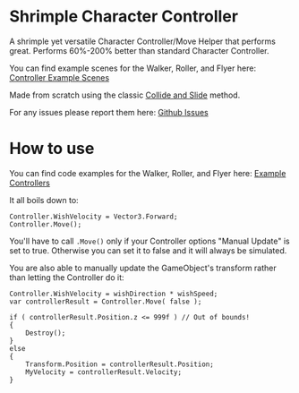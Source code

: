 # Shrimple Character Controller
A shrimple yet versatile Character Controller/Move Helper that performs great.
Performs 60%-200% better than standard Character Controller.


You can find example scenes for the Walker, Roller, and Flyer here: [Controller Example Scenes](https://github.com/Small-Fish-Dev/shrimple_character_controller/tree/main/Assets/scenes)

Made from scratch using the classic [Collide and Slide](https://www.peroxide.dk/papers/collision/collision.pdf) method.

For any issues please report them here: [Github Issues](https://github.com/Small-Fish-Dev/shrimple_character_controller/issues)

# How to use
You can find code examples for the Walker, Roller, and Flyer here: [Example Controllers](https://github.com/Small-Fish-Dev/shrimple_character_controller/tree/main/code/Examples)

It all boils down to:

```
Controller.WishVelocity = Vector3.Forward;
Controller.Move();
```

You'll have to call `.Move()` only if your Controller options "Manual Update" is set to true. Otherwise you can set it to false and it will always be simulated.

You are also able to manually update the GameObject's transform rather than letting the Controller do it:
```
Controller.WishVelocity = wishDirection * wishSpeed;
var controllerResult = Controller.Move( false );

if ( controllerResult.Position.z <= 999f ) // Out of bounds!
{
    Destroy();
}
else
{
    Transform.Position = controllerResult.Position;
    MyVelocity = controllerResult.Velocity;
}
```
